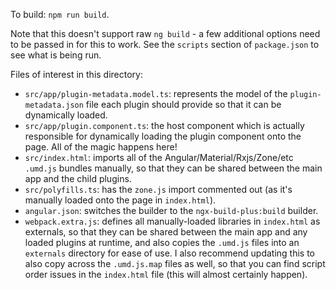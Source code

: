 To build: `npm run build`.

Note that this doesn't support raw `ng build` - a few additional options need to be passed in for this to work. See the
`scripts` section of `package.json` to see what is being run.

Files of interest in this directory:

*   `src/app/plugin-metadata.model.ts`: represents the model of the `plugin-metadata.json` file each plugin should 
    provide so that it can be dynamically loaded.
*   `src/app/plugin.component.ts`: the host component which is actually responsible for dynamically loading the plugin
    component onto the page. All of the magic happens here!
*   `src/index.html`: imports all of the Angular/Material/Rxjs/Zone/etc `.umd.js` bundles manually, so that they can be 
    shared between the main app and the child plugins.
*   `src/polyfills.ts`: has the `zone.js` import commented out (as it's manually loaded onto the page in `index.html`).
*   `angular.json`: switches the builder to the `ngx-build-plus:build` builder.
*   `webpack.extra.js`: defines all manually-loaded libraries in `index.html` as externals, so that they can be shared
    between the main app and any loaded plugins at runtime, and also copies the `.umd.js` files into an `externals` 
    directory for ease of use. I also recommend updating this to also copy across the `.umd.js.map` files as well, so 
    that you can find script order issues in the `index.html` file (this will almost certainly happen).